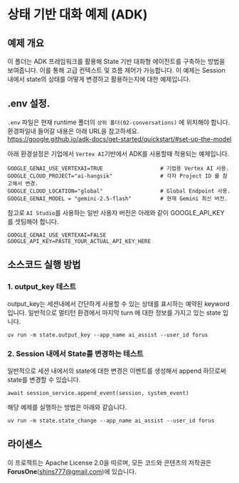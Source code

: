 # 상태 기반 대화 예제 (ADK)

## 예제 개요
이 폴더는 ADK 프레임워크를 활용해 State 기반 대화형 에이전트를 구축하는 방법을 보여줍니다. 이를 통해 고급 컨텍스트 및 흐름 제어가 가능합니다. 이 예제는 Session 내에서 state의 상태를 어떻게 변경하고 활용하는지에 대한 예제입니다.

## .env 설정.

`.env` 파일은 현재 runtime 폴더의 `상위 폴더(02-conversations)` 에 위치해야 합니다.  환경파일내 들어갈 내용은 아래 URL을 참고하세요.    
https://google.github.io/adk-docs/get-started/quickstart/#set-up-the-model 

아래 환경설정은 기업에서 `Vertex AI`기반에서 ADK를 사용할때 적용되는 예제입니다.    

```
GOOGLE_GENAI_USE_VERTEXAI=TRUE                  # 기업용 Vertex AI 사용.
GOOGLE_CLOUD_PROJECT="ai-hangsik"               # 각자 Project ID 를 참고해서 변경.
GOOGLE_CLOUD_LOCATION="global"                  # Global Endpoint 사용.
GOOGLE_GENAI_MODEL = "gemini-2.5-flash"         # 현재 Gemini 최신 버전.
```

참고로 `AI Studio`를 사용하는 일반 사용자 버전은 아래와 같이 GOOGLE_API_KEY 를 셋팅해야 합니다.  

```
GOOGLE_GENAI_USE_VERTEXAI=FALSE
GOOGLE_API_KEY=PASTE_YOUR_ACTUAL_API_KEY_HERE
```

## 소스코드 실행 방법

### 1. output_key 테스트
output_key는 세션내에서 간단하게 사용할 수 있는 상태를 표시하는 예약된 keyword 입니다.
일반적으로 멀티턴 환경에서 마지막 turn 에 대한 정보를 가지고 있는 state 입니다.

```
uv run -m state.output_key --app_name ai_assist --user_id forus
```
### 2. Session 내에서 State를 변경하는 테스트
일반적으로 세션 내에서의 state에 대한 변경은 이벤트를 생성해서 append 하므로써 state를 변경할 수 있습니다.
```
await session_service.append_event(session, system_event)
```

해당 예제를 실행하는 방법은 아래와 같습니다.
```
uv run -m state.state_change --app_name ai_assist --user_id forus 
```

## 라이센스

이 프로젝트는 Apache License 2.0을 따르며, 모든 코드와 콘텐츠의 저작권은 **ForusOne**(shins777@gmail.com)에 있습니다.